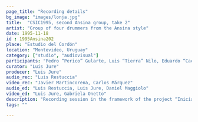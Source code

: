 ```yaml
---
page_title: "Recording details"
bg_image: "images/lonja.jpg"
title:  "CSIC1995, second Ansina group, take 2"  
artist: "Group of four drummers from the Ansina style"  
date: 1995-11-18
id : 1995Ansina202
place: "Estudio del Cordón"  
location: "Montevideo, Uruguay"  
category: ["studio", "audiovisual"]
participants: "Pedro “Perico” Gularte, Luis “Tierra” Nilo, Eduardo “Cacho” Giménez, Raúl “Neno” Magariños"  
curator: "Luis Jure"  
producer: "Luis Jure"  
audio_rec: "Luis Restuccia"  
video_rec: "Javier Martincorena, Carlos Márquez"  
audio_ed: "Luis Restuccia, Luis Jure, Daniel Maggiolo"  
video_ed: "Luis Jure, Gabriela Onetto"  
description: "Recording session in the framework of the project “Iniciación a la documentación y análisis del candombe afro-uruguayo” funded by CSIC, the research agency of the University."  
tags: ""  

---
```

